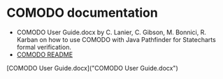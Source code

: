 # COMODO documentation
* COMODO User Guide.docx by C. Lanier, C. Gibson, M. Bonnici, R. Karban on how to use COMODO with Java Pathfinder for Statecharts formal verification.
* [COMODO README](../../README.md)

[COMODO User Guide.docx]("COMODO User Guide.docx")

